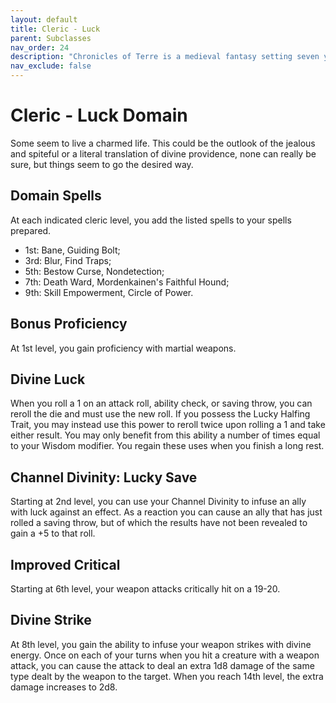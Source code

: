 ```yaml
---
layout: default
title: Cleric - Luck
parent: Subclasses
nav_order: 24
description: "Chronicles of Terre is a medieval fantasy setting seven years in the writing, currently for dungeons & dragons 5th edition."
nav_exclude: false
---
```


# Cleric - Luck Domain

Some seem to live a charmed life. This could be the outlook of the jealous and spiteful or a literal translation of divine providence, none can really be sure, but things seem to go the desired way. 

## Domain Spells

At each indicated cleric level, you add the listed spells to your spells prepared.
- 1st: Bane, Guiding Bolt;
- 3rd: Blur, Find Traps;
- 5th: Bestow Curse, Nondetection;
- 7th: Death Ward, Mordenkainen's Faithful Hound;
- 9th: Skill Empowerment, Circle of Power.

## Bonus Proficiency

At 1st level, you gain proficiency with martial weapons. 

## Divine Luck

When you roll a 1 on an attack roll, ability check, or saving throw, you can reroll the die and must use the new roll. If you possess the Lucky Halfing Trait, you may instead use this power to reroll twice upon rolling a 1 and take either result. You may only benefit from this ability a number of times equal to your Wisdom modifier. You regain these uses when you finish a long rest. 

## Channel Divinity: Lucky Save

Starting at 2nd level, you can use your Channel Divinity to infuse an ally with luck against an effect. As a reaction you can cause an ally that has just rolled a saving throw, but of which the results have not been revealed to gain a +5 to that roll. 

## Improved Critical

Starting at 6th level, your weapon attacks critically hit on a 19-20.  

## Divine Strike

At 8th level, you gain the ability to infuse your weapon strikes with divine energy. Once on each of your turns when you hit a creature with a weapon attack, you can cause the attack to deal an extra 1d8 damage of the same type dealt by the weapon to the target. When you reach 14th level, the extra damage increases to 2d8. 
